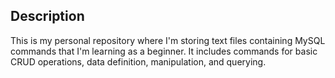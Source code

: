 ## Description
This is my personal repository where I'm storing text files containing MySQL commands that I'm learning as a beginner. It includes commands for basic CRUD operations, data definition, manipulation, and querying.
